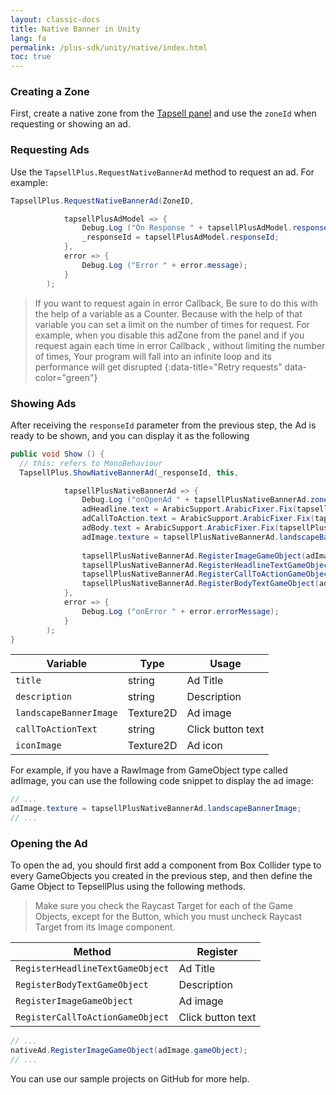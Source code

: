 ```yaml
---
layout: classic-docs
title: Native Banner in Unity
lang: fa
permalink: /plus-sdk/unity/native/index.html
toc: true
---
```


### Creating a Zone
First, create a native zone from the [Tapsell panel](https://dashboard.tapsell.ir/) and use the `zoneId` when requesting or showing an ad.

### Requesting Ads
Use the `TapsellPlus.RequestNativeBannerAd` method to request an ad. For example:

```c#
TapsellPlus.RequestNativeBannerAd(ZoneID,

			tapsellPlusAdModel => {
				Debug.Log ("On Response " + tapsellPlusAdModel.responseId);
				_responseId = tapsellPlusAdModel.responseId;
			},
			error => {
				Debug.Log ("Error " + error.message);
			}
		);
```

> If you want to request again in error Callback, Be sure to do this with the help of a variable as a Counter.
> Because with the help of that variable you can set a limit on the number of times for request.
> For example, when you disable this adZone from the panel and if you request again each time in error Callback , without limiting the number of times, 
> Your program will fall into an infinite loop and its performance will get disrupted
{:data-title="Retry requests" data-color="green"}

### Showing Ads

After receiving the `responseId` parameter from the previous step, the Ad is ready to be shown, and you can display it as the following

```c#
public void Show () {
  // this: refers to MonoBehaviour
  TapsellPlus.ShowNativeBannerAd(_responseId, this,

			tapsellPlusNativeBannerAd => {
				Debug.Log ("onOpenAd " + tapsellPlusNativeBannerAd.zoneId);
				adHeadline.text = ArabicSupport.ArabicFixer.Fix(tapsellPlusNativeBannerAd.title);
				adCallToAction.text = ArabicSupport.ArabicFixer.Fix(tapsellPlusNativeBannerAd.callToActionText);
				adBody.text = ArabicSupport.ArabicFixer.Fix(tapsellPlusNativeBannerAd.description);
				adImage.texture = tapsellPlusNativeBannerAd.landscapeBannerImage;
        
				tapsellPlusNativeBannerAd.RegisterImageGameObject(adImage.gameObject);
				tapsellPlusNativeBannerAd.RegisterHeadlineTextGameObject(adHeadline.gameObject);
				tapsellPlusNativeBannerAd.RegisterCallToActionGameObject(adCallToAction.gameObject);
				tapsellPlusNativeBannerAd.RegisterBodyTextGameObject(adBody.gameObject);
			},
			error => {
				Debug.Log ("onError " + error.errorMessage);
			}
		);
}
```

| Variable | Type | Usage |
| - | - | - |
| `title` | string | Ad Title |
| `description`| string | Description |
| `landscapeBannerImage`| Texture2D | Ad image |
| `callToActionText` | string | Click button text |
| `iconImage` | Texture2D | Ad icon |

For example, if you have a RawImage from GameObject type called adImage, you can use the following code snippet to display the ad image:

```c#
// ...
adImage.texture = tapsellPlusNativeBannerAd.landscapeBannerImage;
// ...
```

### Opening the Ad
To open the ad, you should first add a component from Box Collider type to every GameObjects you created in the previous step, and then define the Game Object to TepsellPlus using the following methods.

> Make sure you check the Raycast Target for each of the Game Objects, except for the Button, which you must uncheck Raycast Target from its Image component.

| Method | Register |
| - | - |
| `RegisterHeadlineTextGameObject` | Ad Title |
| `RegisterBodyTextGameObject` | Description |
| `RegisterImageGameObject` | Ad image |
| `RegisterCallToActionGameObject` | Click button text |

```c#
// ...
nativeAd.RegisterImageGameObject(adImage.gameObject);
// ...
```

You can use our sample projects on GitHub for more help.

